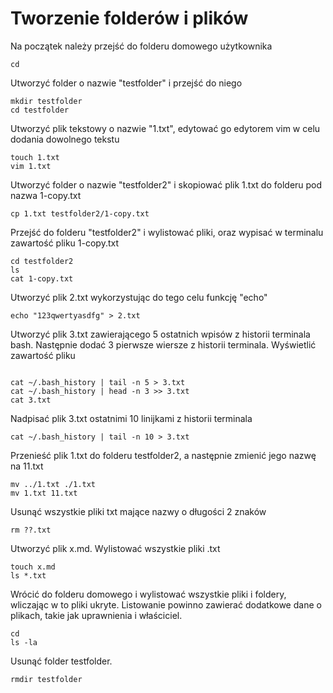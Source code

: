 # Tworzenie folderów i plików

Na początek należy przejść do folderu domowego użytkownika

```
cd
```

Utworzyć folder o nazwie "testfolder" i przejść do niego

```
mkdir testfolder
cd testfolder
```

Utworzyć plik tekstowy o nazwie "1.txt", edytować go edytorem vim w celu dodania dowolnego tekstu

```
touch 1.txt
vim 1.txt
```

Utworzyć folder o nazwie "testfolder2" i skopiować plik 1.txt do folderu pod nazwa 1-copy.txt

```
cp 1.txt testfolder2/1-copy.txt
```

Przejść do folderu "testfolder2" i wylistować pliki, oraz wypisać w terminalu zawartość pliku 1-copy.txt

```
cd testfolder2
ls
cat 1-copy.txt
```

Utworzyć plik 2.txt wykorzystując do tego celu funkcję "echo"

```
echo "123qwertyasdfg" > 2.txt
```

Utworzyć plik 3.txt zawierającego 5 ostatnich wpisów z historii terminala bash. Następnie dodać 3 pierwsze wiersze z historii terminala. Wyświetlić zawartość pliku

```

cat ~/.bash_history | tail -n 5 > 3.txt
cat ~/.bash_history | head -n 3 >> 3.txt
cat 3.txt

```

Nadpisać plik 3.txt ostatnimi 10 linijkami z historii terminala

```
cat ~/.bash_history | tail -n 10 > 3.txt
```

Przenieść plik 1.txt do folderu testfolder2, a następnie zmienić jego nazwę na 11.txt

```
mv ../1.txt ./1.txt
mv 1.txt 11.txt
```

Usunąć wszystkie pliki txt mające nazwy o długości 2 znaków

```
rm ??.txt
```

Utworzyć plik x.md. Wylistować wszystkie pliki .txt

```
touch x.md
ls *.txt
```

Wrócić do folderu domowego i wylistować wszystkie pliki i foldery, wliczając w to pliki ukryte. Listowanie powinno zawierać dodatkowe dane o plikach, takie jak uprawnienia i właściciel.

```
cd
ls -la
```

Usunąć folder testfolder.

```
rmdir testfolder
```